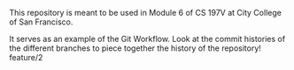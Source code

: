 This repository is meant to be used in Module 6 of CS 197V at City College of San Francisco.

It serves as an example of the Git Workflow.
Look at the commit histories of the different branches to piece together the history of the repository! feature/2
